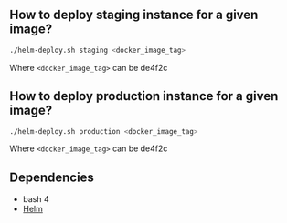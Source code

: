 ## How to deploy staging instance for a given image?
 
```bash
./helm-deploy.sh staging <docker_image_tag>
```

Where `<docker_image_tag>` can be de4f2c
## How to deploy production instance for a given image?

```bash
./helm-deploy.sh production <docker_image_tag>
```

Where `<docker_image_tag>` can be de4f2c

## Dependencies

* bash 4
* [Helm](https://https://helm.sh/)
